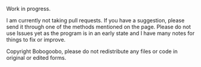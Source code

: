 Work in progress.

I am currently not taking pull requests.
If you have a suggestion, please send it through one of the methods mentioned on the page.
Please do not use Issues yet as the program is in an early state and I have many notes for things to fix or improve.

Copyright Bobogoobo, please do not redistribute any files or code in original or edited forms.